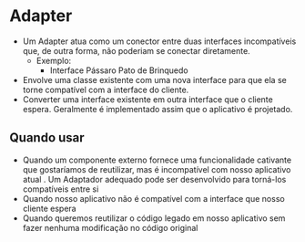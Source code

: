 # Adapter

- Um Adapter atua como um conector entre duas interfaces incompatíveis que, de outra forma, não poderiam se conectar diretamente.
  - Exemplo: 
    - Interface Pássaro Pato de Brinquedo
- Envolve uma classe existente com uma nova interface para que ela se torne compatível com a interface do cliente.
- Converter uma interface existente em outra interface que o cliente espera. Geralmente é implementado assim que o aplicativo é projetado.

## Quando usar

- Quando um componente externo fornece uma funcionalidade cativante que gostaríamos de reutilizar, mas é incompatível com nosso aplicativo atual . Um Adaptador adequado pode ser desenvolvido para torná-los compatíveis entre si
- Quando nosso aplicativo não é compatível com a interface que nosso cliente espera
- Quando queremos reutilizar o código legado em nosso aplicativo sem fazer nenhuma modificação no código original